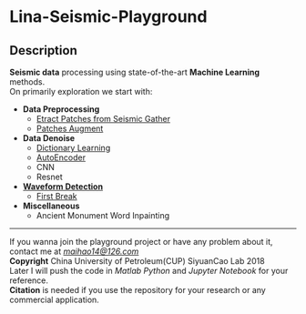 # Lina-Seismic-Playground  
## Description
**Seismic data** processing using state-of-the-art **Machine Learning** methods.  
 On primarily exploration we start with:  
 * **Data Preprocessing**  
 	* [Etract Patches from Seismic Gather](https://github.com/maihao14/Lina-Seismic-Playground/blob/master/AugmentPic/ExtractPatches.ipynb)
 	* [Patches Augment](https://github.com/maihao14/Lina-Seismic-Playground/tree/master/AugmentPic)
 * **Data Denoise**
 	* [Dictionary Learning](https://github.com/maihao14/Lina-Seismic-Playground/blob/master/ODLdenoising.ipynb)  
    * [AutoEncoder](https://github.com/maihao14/Lina-Seismic-Playground/tree/master/autoencoder)
 	* CNN
 	* Resnet 
 * [**Waveform Detection**](https://github.com/maihao14/Lina-Seismic-Playground/tree/master/WaveDetection)
  	* [First Break](https://github.com/maihao14/Lina-Seismic-Playground/blob/master/WaveDetection/FirstArrivalTransferLearning.pdf)
 * **Miscellaneous**
   * Ancient Monument Word Inpainting
********
 If you wanna join the playground project or have any problem about it, contact me at *maihao14@126.com*  
 **Copyright**   China University of Petroleum(CUP) SiyuanCao Lab 2018    
 Later I will push the code in *Matlab Python* and *Jupyter Notebook* for your reference.  
 **Citation** is needed if you use the repository for your research or any commercial application.
